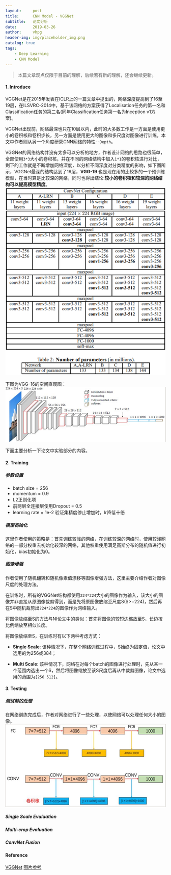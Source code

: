 ```yaml
---
layout:     post
title:      CNN Model - VGGNet
subtitle:   论文分析
date:       2019-03-26
author:     vhpg
header-img: img/placeholder_img.png
catalog: true
tags:
    - Deep Learning
    - CNN Model
---
```

> 本篇文章观点仅限于目前的理解，后续若有新的理解，还会继续更新。

#### 1. Introduce
  VGGNet是在2015年发表在ICLR上的一篇文章中提出的，网络深度提高到了16至19层，在ILSVRC-2014中，基于该网络的方案获得了Localisation任务的第一名和Classification任务的第二名(同年Classification任务第一名为Inception v1方案)。

  VGGNet出现前，网络最深也只在10层以内，此时的大多数工作是一方面是使用更小的卷积核和卷积步长，另一方面是使用更大的图像和多尺度对图像进行训练，本文中作者则从另一个角度研究CNN网络的特性--`Depth`。

  VGGNet的网络结构并没有太多可以分析的地方，作者设计网络的思路也很简单，全部使用`3*3`大小的卷积核，并在不同的网络结构中加入`1*1`的卷积核进行对比，剩下的工作就是不断增加网络深度，以分析不同深度对分类精度的影响，如下图所示，VGGNet最深的结构达到了19层，**VGG-19** 也是现在用的比较多的一个预训练模型，在当时算是比较深的网络，同时也得出结论:**较小的卷积核和较深的网络结构可以提高模型精度**。
  ![2019-03-26_102501](/assets/2019-03-26_102501.png)

  下图为VGG-16的空间直观图：
  ![Selection_001](/assets/Selection_001.png)

  下面主要分析一下论文中实验部分的内容。

#### 2. Training
  ##### 参数设置
  * batch size = 256
  * momentum = 0.9
  * L2正则化项
  * 前两层全连接层使用Dropout = 0.5
  * learning rate = 1e-2  验证集精度停止增加时，lr降低十倍

  ##### 模型初始化
  这里作者使用的策略是：首先训练较浅的网络，在训练较深的网络时，使用较浅网络的一部分权重去初始化较深的网络，其他权重使用满足高斯分布的随机值进行初始化，bias初始化为0。

  ##### 图像增强
  作者使用了随机翻转和随机像素值漂移等图像增强方法，这里主要介绍作者对图像尺度的处理方法。

  在训练时，所有的VGGNet结构都使用`224*224`大小的图像作为输入，该大小的图像并非直接从原图像裁剪得到，而是先将原图像放缩至尺度S(S>=224)，然后再在S中随机裁剪出`224*224`的图像作为网络输入。

  将图像放缩至S的方法与NI论文中的类似：首先将图像的较短边缩放至S，长边按比例缩放至相似长度。

  将图像放缩至S，在训练时有以下两种考虑方式：
  * **Single Scale**: 该种情况下，在整个网络训练过程中，S始终为固定值，论文中选用的为256或384；

  * **Multi Scale**: 该种情况下，网络在对每个batch的图像进行处理时，先从某一个范围内选出一个S，然后将图像缩放至该S尺度后再从中裁剪图像，论文中选用的范围为`[256 512]`。

#### 3. Testing
  ##### 测试前的处理
  在网络训练完成后，作者对网络进行了一些处理，以使网络可以处理任何大小的图像。
  ![Selection_002](/assets/Selection_002.png)

  ##### Single Scale Evaluation


  ##### Multi-crop Evaluation

  ##### ConvNet Fusion





#### Reference
[VGGNet](https://arxiv.org/pdf/1409.1556.pdf)
[图片参考](https://zhuanlan.zhihu.com/p/42233779)
